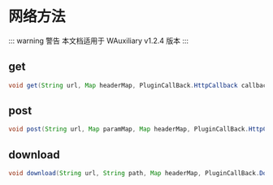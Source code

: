 # 网络方法

::: warning 警告
本文档适用于 WAuxiliary v1.2.4 版本
:::

## get

```java
void get(String url, Map headerMap, PluginCallBack.HttpCallback callback);
```

## post

```java
void post(String url, Map paramMap, Map headerMap, PluginCallBack.HttpCallback callback);
```

## download

```java
void download(String url, String path, Map headerMap, PluginCallBack.DownloadCallback callback);
```
